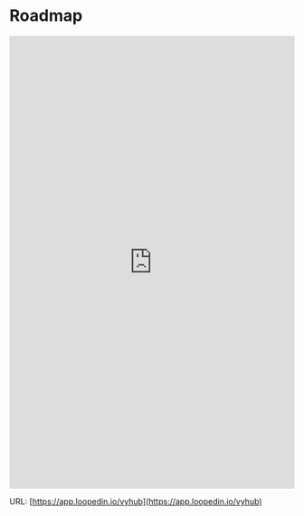 # Roadmap
<iframe id="roadmap-frame" src="https://app.loopedin.io/vyhub" width="100%" height="800"
frameborder="0" onload="setIframeHeight(this)"></iframe>

URL: [https://app.loopedin.io/vyhub](https://app.loopedin.io/vyhub)

<style>
    .md-sidebar--secondary {
        display: none !important;
    }
</style>

<script>
window.addEventListener('message', function (event) {
    if (event.data.hasOwnProperty("FrameHeight")) {
        console.log("bla");
        document.querySelector('#roadmap-frame').setAttribute("height", event.data.FrameHeight);
    }
});

function setIframeHeight(ifrm) {
    var height = ifrm.contentWindow.postMessage("FrameHeight", "*");
}
</script>